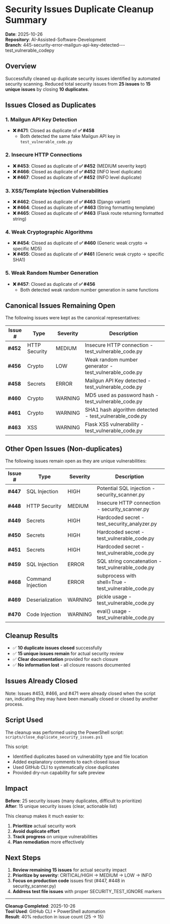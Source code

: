 # Security Issues Duplicate Cleanup Summary

**Date**: 2025-10-26  
**Repository**: AI-Assisted-Software-Development  
**Branch**: 445-security-error-mailgun-api-key-detected---test_vulnerable_codepy  

## Overview

Successfully cleaned up duplicate security issues identified by automated security scanning. Reduced total security issues from **25 issues** to **15 unique issues** by closing **10 duplicates**.

## Issues Closed as Duplicates

### 1. Mailgun API Key Detection
- **❌ #471**: Closed as duplicate of **✅ #458**
  - Both detected the same fake Mailgun API key in `test_vulnerable_code.py`

### 2. Insecure HTTP Connections  
- **❌ #453**: Closed as duplicate of **✅ #452** (MEDIUM severity kept)
- **❌ #466**: Closed as duplicate of **✅ #452** (INFO level duplicate)
- **❌ #467**: Closed as duplicate of **✅ #452** (INFO level duplicate)

### 3. XSS/Template Injection Vulnerabilities
- **❌ #462**: Closed as duplicate of **✅ #463** (Django variant)
- **❌ #464**: Closed as duplicate of **✅ #463** (String formatting template)
- **❌ #465**: Closed as duplicate of **✅ #463** (Flask route returning formatted string)

### 4. Weak Cryptographic Algorithms
- **❌ #454**: Closed as duplicate of **✅ #460** (Generic weak crypto → specific MD5)
- **❌ #455**: Closed as duplicate of **✅ #461** (Generic weak crypto → specific SHA1)

### 5. Weak Random Number Generation
- **❌ #457**: Closed as duplicate of **✅ #456**
  - Both detected weak random number generation in same functions

## Canonical Issues Remaining Open

The following issues were kept as the canonical representatives:

| Issue # | Type | Severity | Description |
|---------|------|----------|-------------|
| **#452** | HTTP Security | MEDIUM | Insecure HTTP connection - test_vulnerable_code.py |
| **#456** | Crypto | LOW | Weak random number generator - test_vulnerable_code.py |
| **#458** | Secrets | ERROR | Mailgun API Key detected - test_vulnerable_code.py |
| **#460** | Crypto | WARNING | MD5 used as password hash - test_vulnerable_code.py |
| **#461** | Crypto | WARNING | SHA1 hash algorithm detected - test_vulnerable_code.py |
| **#463** | XSS | WARNING | Flask XSS vulnerability - test_vulnerable_code.py |

## Other Open Issues (Non-duplicates)

The following issues remain open as they are unique vulnerabilities:

| Issue # | Type | Severity | Description |
|---------|------|----------|-------------|
| **#447** | SQL Injection | HIGH | Potential SQL injection - security_scanner.py |
| **#448** | HTTP Security | MEDIUM | Insecure HTTP connection - security_scanner.py |
| **#449** | Secrets | HIGH | Hardcoded secret - test_security_analyzer.py |
| **#450** | Secrets | HIGH | Hardcoded secret - test_vulnerable_code.py |
| **#451** | Secrets | HIGH | Hardcoded secret - test_vulnerable_code.py |
| **#459** | SQL Injection | ERROR | SQL string concatenation - test_vulnerable_code.py |
| **#468** | Command Injection | ERROR | subprocess with shell=True - test_vulnerable_code.py |
| **#469** | Deserialization | WARNING | pickle usage - test_vulnerable_code.py |
| **#470** | Code Injection | WARNING | eval() usage - test_vulnerable_code.py |

## Cleanup Results

- ✅ **10 duplicate issues closed** successfully
- ✅ **15 unique issues remain** for actual security review
- ✅ **Clear documentation** provided for each closure
- ✅ **No information lost** - all closure reasons documented

## Issues Already Closed

Note: Issues #453, #466, and #471 were already closed when the script ran, indicating they may have been manually closed or closed by another process.

## Script Used

The cleanup was performed using the PowerShell script:
`scripts/close_duplicate_security_issues.ps1`

This script:
- Identified duplicates based on vulnerability type and file location
- Added explanatory comments to each closed issue
- Used GitHub CLI to systematically close duplicates
- Provided dry-run capability for safe preview

## Impact

**Before**: 25 security issues (many duplicates, difficult to prioritize)  
**After**: 15 unique security issues (clear, actionable list)

This cleanup makes it much easier to:
1. **Prioritize** actual security work
2. **Avoid duplicate effort** 
3. **Track progress** on unique vulnerabilities
4. **Plan remediation** more effectively

## Next Steps

1. **Review remaining 15 issues** for actual security impact
2. **Prioritize by severity**: CRITICAL/HIGH → MEDIUM → LOW → INFO
3. **Focus on production code** issues first (#447, #448 in security_scanner.py)
4. **Address test file issues** with proper SECURITY_TEST_IGNORE markers

---

**Cleanup Completed**: 2025-10-26  
**Tool Used**: GitHub CLI + PowerShell automation  
**Result**: 40% reduction in issue count (25 → 15)